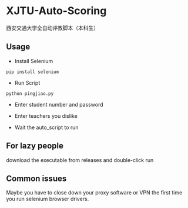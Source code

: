 # XJTU-Auto-Scoring
西安交通大学全自动评教脚本（本科生）

## Usage

* Install Selenium

 ` pip install selenium `

* Run Script

 ` python pingjiao.py `

* Enter student number and password

* Enter teachers you dislike

* Wait the auto_script to run

## For lazy people

download the executable from releases and double-click run

## Common issues

Maybe you have to close down your proxy software or VPN the first time you run selenium browser drivers.
